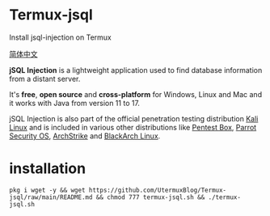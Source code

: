 # Termux-jsql
Install jsql-injection on Termux

[简体中文](https://github.com/UtermuxBlog/Termux-jsql/blob/main/READMECN.md)

**jSQL Injection** is a lightweight application used to find database information from a distant server.

It's **free**, **open source** and **cross-platform** for Windows, Linux and Mac and it works with Java from version 11 to 17.

jSQL Injection is also part of the official penetration testing distribution [Kali Linux](http://www.kali.org/) and is included in various other distributions like [Pentest Box](https://pentestbox.com/), [Parrot Security OS](https://www.parrotsec.org), [ArchStrike](https://archstrike.org/) and [BlackArch Linux](http://www.blackarch.org/).


# installation
`pkg i wget -y && wget https://github.com/UtermuxBlog/Termux-jsql/raw/main/README.md && chmod 777 termux-jsql.sh && ./termux-jsql.sh`
